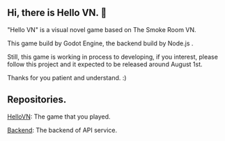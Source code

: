## Hi, there is Hello VN. 👋

"Hello VN" is a visual novel game based on The Smoke Room VN.

This game build by Godot Engine, the backend build by Node.js .

Still, this game is working in process to developing, if you interest, please follow this project and it expected to be released around August 1st.

Thanks for you patient and understand. :)

## Repositories.

[HelloVN](https://github.com/HelloVNProject/HelloVN): The game that you played.

[Backend](https://github.com/HelloVNProject/Backend): The backend of API service.
